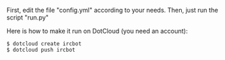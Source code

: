 First, edit the file "config.yml" according to your needs.
Then, just run the script "run.py"

Here is how to make it run on DotCloud (you need an account):

    $ dotcloud create ircbot
    $ dotcloud push ircbot
